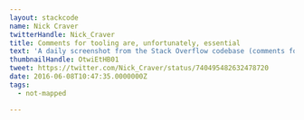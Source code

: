 ```yaml
---
layout: stackcode
name: Nick Craver
twitterHandle: Nick_Craver
title: Comments for tooling are, unfortunately, essential
text: 'A daily screenshot from the Stack Overflow codebase (comments for tooling are, unfortunately, essential). '
thumbnailHandle: OtwiEtHB01
tweet: https://twitter.com/Nick_Craver/status/740495482632478720
date: 2016-06-08T10:47:35.0000000Z
tags:
  - not-mapped

---
```

